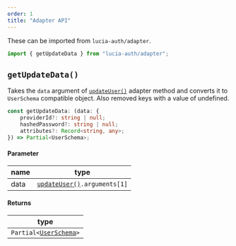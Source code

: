 ```yaml
---
order: 1
title: "Adapter API"
---
```


These can be imported from `lucia-auth/adapter`.

```ts
import { getUpdateData } from "lucia-auth/adapter";
```

## `getUpdateData()`

Takes the `data` argument of [`updateUser()`](/reference/adapters/api#updateuser) adapter method and converts it to `UserSchema` compatible object. Also removed keys with a value of undefined.

```ts
const getUpdateData: (data: {
	providerId?: string | null;
	hashedPassword?: string | null;
	attributes?: Record<string, any>;
}) => Partial<UserSchema>;
```

#### Parameter

| name | type                                                                |
| ---- | ------------------------------------------------------------------- |
| data | [`updateUser()`](/reference/adapters/api#updateuser)`.arguments[1]` |

#### Returns

| type                                                                        |
| --------------------------------------------------------------------------- |
| `Partial<`[`UserSchema`](/reference/adapters/database-model#schema-type)`>` |

